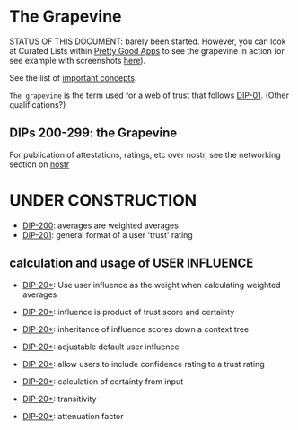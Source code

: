 The Grapevine
=====

STATUS OF THIS DOCUMENT: barely been started. However, you can look at Curated Lists within [Pretty Good Apps](https://github.com/wds4/pretty-good) to see the grapevine in action (or see example with screenshots [here](https://github.com/wds4/pretty-good/blob/main/appDescriptions/curatedLists/exampleListCuration.md)).

See the list of [important concepts](importantConcepts.md).

`The grapevine` is the term used for a web of trust that follows [DIP-01](../coreProtocol/01.md). (Other qualifications?)

## DIPs 200-299: the Grapevine

For publication of attestations, ratings, etc over nostr, see the networking section on [nostr](https://github.com/wds4/DCoSL/tree/main/dips/networking/nostr)


# UNDER CONSTRUCTION
- [DIP-200](200.md): averages are weighted averages 
- [DIP-201](201.md): general format of a user 'trust' rating

## calculation and usage of USER INFLUENCE

- [DIP-20*](20*.md): Use user influence as the weight when calculating weighted averages

- [DIP-20*](20*.md): influence is product of trust score and certainty

- [DIP-20*](20*.md): inheritance of influence scores down a context tree

- [DIP-20*](20*.md): adjustable default user influence

- [DIP-20*](20*.md): allow users to include confidence rating to a trust rating

- [DIP-20*](20*.md): calculation of certainty from input

- [DIP-20*](20*.md): transitivity 

- [DIP-20*](20*.md): attenuation factor 


